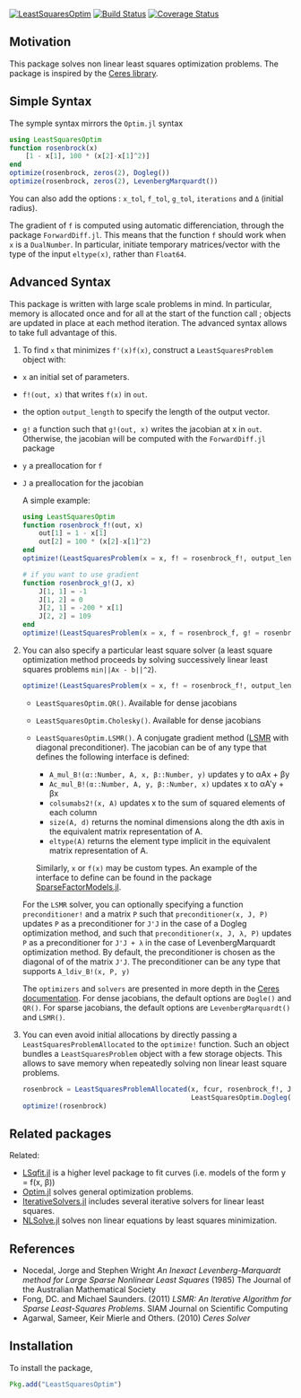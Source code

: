 [![LeastSquaresOptim](http://pkg.julialang.org/badges/LeastSquaresOptim_0.5.svg)](http://pkg.julialang.org/?pkg=LeastSquaresOptim)
[![Build Status](https://travis-ci.org/matthieugomez/LeastSquaresOptim.jl.svg?branch=master)](https://travis-ci.org/matthieugomez/LeastSquaresOptim.jl)
[![Coverage Status](https://coveralls.io/repos/matthieugomez/LeastSquaresOptim.jl/badge.svg?branch=master&service=github)](https://coveralls.io/github/matthieugomez/LeastSquaresOptim.jl?branch=master)
## Motivation

This package solves non linear least squares optimization problems. The package is inspired by the [Ceres library](http://ceres-solver.org/nnls_solving.html). 


## Simple Syntax

The symple syntax mirrors the `Optim.jl` syntax

```julia
using LeastSquaresOptim
function rosenbrock(x)
	[1 - x[1], 100 * (x[2]-x[1]^2)]
end
optimize(rosenbrock, zeros(2), Dogleg())
optimize(rosenbrock, zeros(2), LevenbergMarquardt())
```
You can also add the options : `x_tol`, `f_tol`, `g_tol`, `iterations` and `Δ` (initial radius).

The gradient of `f` is computed using automatic differenciation, through the package `ForwardDiff.jl`. This means that the function `f` should work when `x` is a `DualNumber`. In particular, initiate temporary matrices/vector with the type of the input `eltype(x)`, rather than `Float64`.


## Advanced Syntax
This package is written with large scale problems in mind. In particular, memory is allocated once and for all at the start of the function call ; objects are updated in place at each method iteration.  The advanced syntax allows to take full advantage of this.

1. To find `x` that minimizes `f'(x)f(x)`, construct a `LeastSquaresProblem` object with:
 - `x` an initial set of parameters.
 - `f!(out, x)` that writes `f(x)` in `out`.
 - the option `output_length` to specify the length of the output vector. 
 - `g!` a function such that `g!(out, x)` writes the jacobian at x in `out`. Otherwise, the jacobian will be computed with the `ForwardDiff.jl` package
 - `y` a preallocation for `f`
 - `J` a preallocation for the jacobian


	A simple example:
	```julia
	using LeastSquaresOptim
	function rosenbrock_f!(out, x)
		out[1] = 1 - x[1]
		out[2] = 100 * (x[2]-x[1]^2)
	end
	optimize!(LeastSquaresProblem(x = x, f! = rosenbrock_f!, output_length = 2))

	# if you want to use gradient
	function rosenbrock_g!(J, x)
		J[1, 1] = -1
		J[1, 2] = 0
		J[2, 1] = -200 * x[1]
		J[2, 2] = 109
	end
	optimize!(LeastSquaresProblem(x = x, f = rosenbrock_f, g! = rosenbrock_g!))
	```

2. You can also specify a particular least square solver (a least square optimization method proceeds by solving successively linear least squares problems `min||Ax - b||^2`). 
	```julia
	optimize!(LeastSquaresProblem(x = x, f! = rosenbrock_f!, output_length = 2), LeastSquaresOptim.LSMR())
	```

	- `LeastSquaresOptim.QR()`. Available for dense jacobians
	- `LeastSquaresOptim.Cholesky()`. Available for dense jacobians
	- `LeastSquaresOptim.LSMR()`. A conjugate gradient method ([LSMR]([http://web.stanford.edu/group/SOL/software/lsmr/) with diagonal preconditioner). The jacobian can be of any type that defines the following interface is defined:
	    - `A_mul_B!(α::Number, A, x, β::Number, y)` updates y to αAx + βy
		- `Ac_mul_B!(α::Number, A, y, β::Number, x)` updates x to αA'y + βx
		- `colsumabs2!(x, A)` updates x to the sum of squared elements of each column
		- `size(A, d)` returns the nominal dimensions along the dth axis in the equivalent matrix representation of A.
		- `eltype(A)` returns the element type implicit in the equivalent matrix representation of A.

		Similarly, `x` or `f(x)` may be custom types. An example of the interface to define can be found in the package [SparseFactorModels.jl](https://github.com/matthieugomez/SparseFactorModels.jl).

	For the `LSMR` solver, you can optionally specifying a function `preconditioner!` and a matrix `P` such that `preconditioner(x, J, P)` updates `P` as a preconditioner for `J'J` in the case of a Dogleg optimization method, and such that `preconditioner(x, J, λ, P)` updates `P` as a preconditioner for `J'J + λ` in the case of LevenbergMarquardt optimization method. By default, the preconditioner is chosen as the diagonal of of the matrix `J'J`. The preconditioner can be any type that supports `A_ldiv_B!(x, P, y)`

	The `optimizers` and `solvers` are presented in more depth in the [Ceres documentation](http://ceres-solver.org/solving.html). For dense jacobians, the default options are `Dogle()` and `QR()`. For sparse jacobians, the default options are  `LevenbergMarquardt()` and `LSMR()`. 

3. You can even avoid initial allocations by directly passing a `LeastSquaresProblemAllocated` to the `optimize!` function. Such an object bundles a `LeastSquaresProblem` object with a few storage objects. This allows to save memory when repeatedly solving non linear least square problems.
	```julia
	rosenbrock = LeastSquaresProblemAllocated(x, fcur, rosenbrock_f!, J, rosenbrock_g!; 
	                                          LeastSquaresOptim.Dogleg(), LeastSquaresOptim.QR())
	optimize!(rosenbrock)
	```



## Related packages
Related:
- [LSqfit.jl](https://github.com/JuliaOpt/LsqFit.jl) is a higher level package to fit curves (i.e. models of the form y = f(x, β))
- [Optim.jl](https://github.com/JuliaOpt/Optim.jl) solves general optimization problems.
- [IterativeSolvers.jl](https://github.com/JuliaLang/IterativeSolvers.jl) includes several iterative solvers for linear least squares.
- [NLSolve.jl](https://github.com/EconForge/NLsolve.jl) solves non linear equations by least squares minimization.


## References
- Nocedal, Jorge and Stephen Wright *An Inexact Levenberg-Marquardt method for Large Sparse Nonlinear Least Squares*  (1985) The Journal of the Australian Mathematical Society
- Fong, DC. and Michael Saunders. (2011) *LSMR: An Iterative Algorithm for Sparse Least-Squares Problems*.  SIAM Journal on Scientific Computing
- Agarwal, Sameer, Keir Mierle and Others. (2010) *Ceres Solver*

## Installation
To install the package,
```julia
Pkg.add("LeastSquaresOptim")
```
